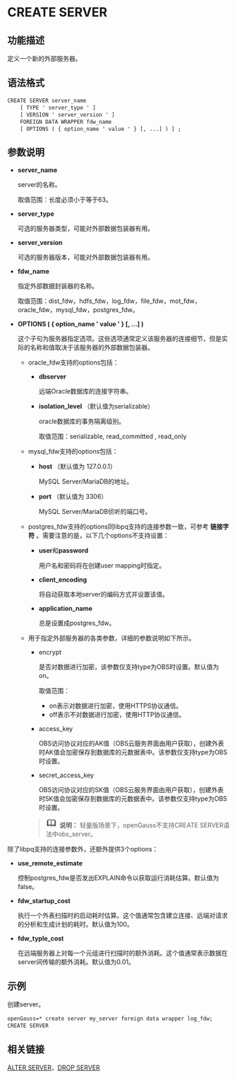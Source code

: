 # CREATE SERVER<a name="ZH-CN_TOPIC_0289899991"></a>

## 功能描述<a name="zh-cn_topic_0283137586_section1087614114391"></a>

定义一个新的外部服务器。

## 语法格式<a name="zh-cn_topic_0283137586_section14553175913395"></a>

```
CREATE SERVER server_name
    [ TYPE ' server_type ' ]
    [ VERSION ' server_version ' ]
    FOREIGN DATA WRAPPER fdw_name
    [ OPTIONS ( { option_name ' value ' } [, ...] ) ] ;
```

## 参数说明<a name="zh-cn_topic_0283137586_section183121377402"></a>

-   **server\_name**

    server的名称。

    取值范围：长度必须小于等于63。

-   **server\_type**

    可选的服务器类型，可能对外部数据包装器有用。

-   **server\_version**

    可选的服务器版本，可能对外部数据包装器有用。

-   **fdw\_name**

    指定外部数据封装器的名称。

    取值范围：dist\_fdw，hdfs\_fdw，log\_fdw，file\_fdw，mot\_fdw，oracle\_fdw，mysql\_fdw，postgres\_fdw。

-   **OPTIONS \(  \{ option\_name ' value '  \}  \[, ...\] \)**

    这个子句为服务器指定选项。这些选项通常定义该服务器的连接细节，但是实际的名称和值取决于该服务器的外部数据包装器。

    -   oracle\_fdw支持的options包括：
        -   **dbserver**

            远端Oracle数据库的连接字符串。

        -   **isolation\_level**  （默认值为serializable）

            oracle数据库的事务隔离级别。

            取值范围：serializable, read\_committed , read\_only

    -   mysql\_fdw支持的options包括：
        -   **host**  （默认值为 127.0.0.1）

            MySQL Server/MariaDB的地址。

        -   **port**  （默认值为 3306）

            MySQL Server/MariaDB侦听的端口号。

    -   postgres\_fdw支持的options同libpq支持的连接参数一致，可参考  **链接字符**  。需要注意的是，以下几个options不支持设置：
        -   **user**和**password**

            用户名和密码将在创建user mapping时指定。

        -   **client\_encoding**

            将自动获取本地server的编码方式并设置该值。

        -   **application\_name**

            总是设置成postgres\_fdw。

    -   用于指定外部服务器的各类参数，详细的参数说明如下所示。

        -   encrypt

            是否对数据进行加密，该参数仅支持type为OBS时设置。默认值为on。

            取值范围：

            -   on表示对数据进行加密，使用HTTPS协议通信。
            -   off表示不对数据进行加密，使用HTTP协议通信。

        -   access\_key

            OBS访问协议对应的AK值（OBS云服务界面由用户获取），创建外表时AK值会加密保存到数据库的元数据表中。该参数仅支持type为OBS时设置。

        -   secret\_access\_key

            OBS访问协议对应的SK值（OBS云服务界面由用户获取），创建外表时SK值会加密保存到数据库的元数据表中。该参数仅支持type为OBS时设置。

        >![](public_sys-resources/icon-note.gif) **说明：** 
        >轻量版场景下，openGauss不支持CREATE SERVER语法中obs\_server。



除了libpq支持的连接参数外，还额外提供3个options：

-   **use\_remote\_estimate**

    控制postgres\_fdw是否发出EXPLAIN命令以获取运行消耗估算。默认值为false。

-   **fdw\_startup\_cost**

    执行一个外表扫描时的启动耗时估算。这个值通常包含建立连接、远端对请求的分析和生成计划的耗时。默认值为100。

-   **fdw\_typle\_cost**

    在远端服务器上对每一个元组进行扫描时的额外消耗。这个值通常表示数据在server间传输的额外消耗。默认值为0.01。


## 示例<a name="section6372437377"></a>

创建server。

```
openGauss=* create server my_server foreign data wrapper log_fdw;
CREATE SERVER
```

## 相关链接<a name="zh-cn_topic_0283137586_section3901738174011"></a>

[ALTER SERVER](ALTER-SERVER.md)，[DROP SERVER](DROP-SERVER.md)

